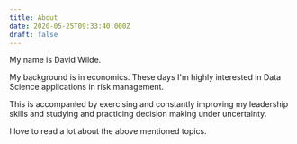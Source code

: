 ```yaml
---
title: About
date: 2020-05-25T09:33:40.000Z
draft: false
---
```


My name is David Wilde.

My background is in economics. These days I'm highly interested in Data Science applications in risk management.

This is accompanied by exercising and constantly improving my leadership skills and studying and practicing decision making under uncertainty.

I love to read a lot about the above mentioned topics.
